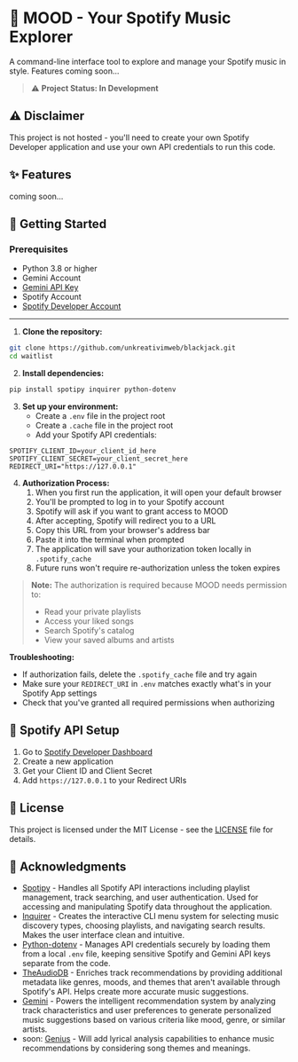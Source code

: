 # 🎵 MOOD - Your Spotify Music Explorer
A command-line interface tool to explore and manage your Spotify music in style. Features coming soon...
> ⚠️ **Project Status: In Development**  
## ⚠️ Disclaimer
This project is not hosted - you'll need to create your own Spotify Developer application and use your own API credentials to run this code.

## ✨ Features
coming soon...

## 🚀 Getting Started
### Prerequisites

- Python 3.8 or higher
- Gemini Account
- [Gemini API Key](https://aistudio.google.com/app/u/1/apikey)
- Spotify Account
- [Spotify Developer Account](https://developer.spotify.com/dashboard)
---

1. **Clone the repository:**
```bash
git clone https://github.com/unkreativimweb/blackjack.git
cd waitlist
```

2. **Install dependencies:**
```bash
pip install spotipy inquirer python-dotenv
```

3. **Set up your environment:**
   - Create a `.env` file in the project root
   - Create a `.cache` file in the project root
   - Add your Spotify API credentials:
```env
SPOTIFY_CLIENT_ID=your_client_id_here
SPOTIFY_CLIENT_SECRET=your_client_secret_here
REDIRECT_URI="https://127.0.0.1"
```
4. **Authorization Process:**
   1. When you first run the application, it will open your default browser
   2. You'll be prompted to log in to your Spotify account
   3. Spotify will ask if you want to grant access to MOOD
   4. After accepting, Spotify will redirect you to a URL
   5. Copy this URL from your browser's address bar
   6. Paste it into the terminal when prompted
   7. The application will save your authorization token locally in `.spotify_cache`
   8. Future runs won't require re-authorization unless the token expires

> **Note:** The authorization is required because MOOD needs permission to:
> - Read your private playlists
> - Access your liked songs
> - Search Spotify's catalog
> - View your saved albums and artists

**Troubleshooting:**
- If authorization fails, delete the `.spotify_cache` file and try again
- Make sure your `REDIRECT_URI` in `.env` matches exactly what's in your Spotify App settings
- Check that you've granted all required permissions when authorizing

## 🔑 Spotify API Setup

1. Go to [Spotify Developer Dashboard](https://developer.spotify.com/dashboard)
2. Create a new application
3. Get your Client ID and Client Secret
4. Add `https://127.0.0.1` to your Redirect URIs

## 📝 License

This project is licensed under the MIT License - see the [LICENSE](LICENSE.md) file for details.

## 🙏 Acknowledgments

- [Spotipy](https://spotipy.readthedocs.io/) - Handles all Spotify API interactions including playlist management, track searching, and user authentication. Used for accessing and manipulating Spotify data throughout the application.
- [Inquirer](https://python-inquirer.readthedocs.io/) - Creates the interactive CLI menu system for selecting music discovery types, choosing playlists, and navigating search results. Makes the user interface clean and intuitive.
- [Python-dotenv](https://github.com/theskumar/python-dotenv) - Manages API credentials securely by loading them from a local `.env` file, keeping sensitive Spotify and Gemini API keys separate from the code.
- [TheAudioDB](https://www.theaudiodb.com/free_music_api) - Enriches track recommendations by providing additional metadata like genres, moods, and themes that aren't available through Spotify's API. Helps create more accurate music suggestions.
- [Gemini](https://aistudio.google.com/) - Powers the intelligent recommendation system by analyzing track characteristics and user preferences to generate personalized music suggestions based on various criteria like mood, genre, or similar artists.
- soon: [Genius](https://docs.genius.com) - Will add lyrical analysis capabilities to enhance music recommendations by considering song themes and meanings.